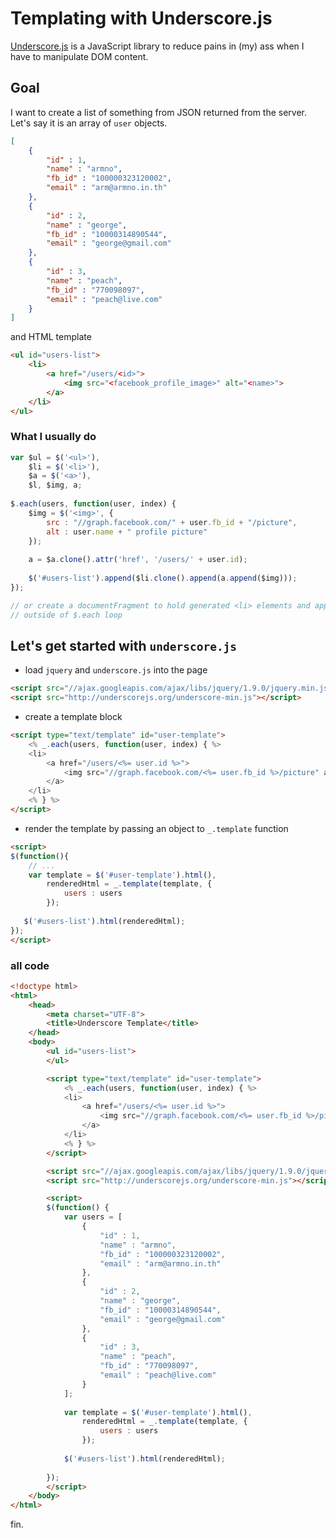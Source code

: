 # Templating with Underscore.js

[Underscore.js](http://underscorejs.com) is a JavaScript library to reduce pains in (my) ass when I have to manipulate DOM content.

## Goal

I want to create a list of something from JSON returned from the server. Let's say it is an array of `user` objects.

```json
[
	{
    	"id" : 1,
        "name" : "armno",
        "fb_id" : "100000323120002",
        "email" : "arm@armno.in.th"
	},
	{
    	"id" : 2,
        "name" : "george",
        "fb_id" : "10000314890544",
        "email" : "george@gmail.com"
    },
    {
    	"id" : 3,
        "name" : "peach",
        "fb_id" : "770098097",
        "email" : "peach@live.com"
    }
]
```

and HTML template

```html
<ul id="users-list">
	<li>
    	<a href="/users/<id>">
        	<img src="<facebook_profile_image>" alt="<name>">
        </a>
    </li>
</ul>
```

### What I usually do

```javascript
var $ul = $('<ul>'),
	$li = $('<li>'),
    $a = $('<a>'),
    $l, $img, a;
    
$.each(users, function(user, index) {
	$img = $('<img>', {
    	src : "//graph.facebook.com/" + user.fb_id + "/picture",
        alt : user.name + " profile picture"
    });
    
    a = $a.clone().attr('href', '/users/' + user.id);
    
    $('#users-list').append($li.clone().append(a.append($img)));
});

// or create a documentFragment to hold generated <li> elements and append to $('#users-list')
// outside of $.each loop
```

## Let's get started with `underscore.js`

- load `jquery` and `underscore.js` into the page

```html
<script src="//ajax.googleapis.com/ajax/libs/jquery/1.9.0/jquery.min.js"></script>
<script src="http://underscorejs.org/underscore-min.js"></script>
```

- create a template block

```html
<script type="text/template" id="user-template">
	<% _.each(users, function(user, index) { %>
    <li>
    	<a href="/users/<%= user.id %>">
        	<img src="//graph.facebook.com/<%= user.fb_id %>/picture" alt="<%= user.name %> profile picture">
        </a>
    </li>
   	<% } %> 
</script>
```

- render the template by passing an object to `_.template` function

```html
<script>
$(function(){
	// ...
	var template = $('#user-template').html(),
    	renderedHtml = _.template(template, {
        	users : users
        });
        
   $('#users-list').html(renderedHtml);
});
</script>
```

### all code

```html
<!doctype html>
<html>
	<head>
		<meta charset="UTF-8">
    	<title>Underscore Template</title>
    </head>
    <body>
		<ul id="users-list">
		</ul>

		<script type="text/template" id="user-template">
			<% _.each(users, function(user, index) { %>
    		<li>
    			<a href="/users/<%= user.id %>">
        			<img src="//graph.facebook.com/<%= user.fb_id %>/picture" alt="<%= user.name %> profile picture">
        		</a>
    		</li>
   			<% } %> 
		</script>

		<script src="//ajax.googleapis.com/ajax/libs/jquery/1.9.0/jquery.min.js"></script>
		<script src="http://underscorejs.org/underscore-min.js"></script>

		<script>
		$(function() {
			var users = [
				{
    				"id" : 1,
	        		"name" : "armno",
	        		"fb_id" : "100000323120002",
	        		"email" : "arm@armno.in.th"
				},
				{
	    			"id" : 2,
	        		"name" : "george",
    	    		"fb_id" : "10000314890544",
    	    		"email" : "george@gmail.com"
	    		},
	    		{
    				"id" : 3,
        			"name" : "peach",
	        		"fb_id" : "770098097",
    	    		"email" : "peach@live.com"
	    		}
			];
    
    		var template = $('#user-template').html(),
    			renderedHtml = _.template(template, {
        			users : users
        		});
        
   			$('#users-list').html(renderedHtml);
    
		});
		</script>
    </body>
</html>
```

fin.

